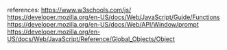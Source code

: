 references:
https://www.w3schools.com/js/
https://developer.mozilla.org/en-US/docs/Web/JavaScript/Guide/Functions
https://developer.mozilla.org/en-US/docs/Web/API/Window/prompt
https://developer.mozilla.org/en-US/docs/Web/JavaScript/Reference/Global_Objects/Object
